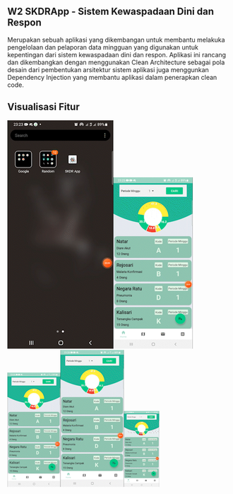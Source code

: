 ## W2 SKDRApp - Sistem Kewaspadaan Dini dan Respon
Merupakan sebuah aplikasi yang dikembangan untuk membantu melakuka pengelolaan dan pelaporan data mingguan yang digunakan untuk kepentingan dari sistem kewaspadaan dini dan respon. 
Aplikasi ini rancang dan dikembangkan dengan menggunakan Clean Architecture sebagai pola desain dari pembentukan arsitektur sistem aplikasi juga menggunkan Dependency Injection yang membantu aplikasi dalam penerapkan clean code.


## Visualisasi Fitur
<img src="https://github.com/rizkysiregar/SKDRApp/blob/master/visualization/splash.gif" /><img src="https://github.com/rizkysiregar/SKDRApp/blob/master/visualization/home.gif" /><img src="https://github.com/rizkysiregar/SKDRApp/blob/master/visualization/add.gif" /><img src="https://github.com/rizkysiregar/SKDRApp/blob/master/visualization/maps.gif" /><img src="https://github.com/rizkysiregar/SKDRApp/blob/master/visualization/recapitulation.gif" />
